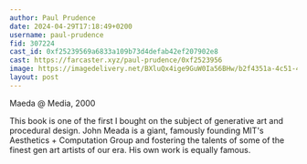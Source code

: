 ```yaml
---
author: Paul Prudence
date: 2024-04-29T17:18:49+0200
username: paul-prudence
fid: 307224
cast_id: 0xf25239569a6833a109b73d4defab42ef207902e8
cast: https://farcaster.xyz/paul-prudence/0xf2523956
image: https://imagedelivery.net/BXluQx4ige9GuW0Ia56BHw/b2f4351a-4c51-4285-1eec-1910fb570700/original
layout: post
---
```


Maeda @ Media, 2000

This book is one of the first I bought on the subject of generative art and procedural design. John Meada is a giant, famously founding MIT's Aesthetics + Computation Group and fostering the talents of some of the finest gen art artists of our era. His own work is equally famous.

<img src='https://imagedelivery.net/BXluQx4ige9GuW0Ia56BHw/b2f4351a-4c51-4285-1eec-1910fb570700/original' alt='' referrerpolicy='no-referrer'/>
